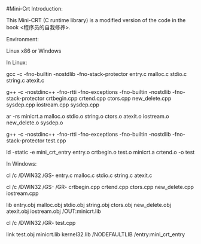 #Mini-Crt
Introduction:

This Mini-CRT (C runtime library) is a modified version of the code in the book <程序员的自我修养>.

Environment:

Linux x86 or Windows

In Linux:

gcc -c -fno-builtin -nostdlib -fno-stack-protector entry.c malloc.c stdio.c string.c atexit.c

g++ -c -nostdinc++ -fno-rtti -fno-exceptions -fno-builtin -nostdlib -fno-stack-protector crtbegin.cpp crtend.cpp ctors.cpp new_delete.cpp  sysdep.cpp  iostream.cpp sysdep.cpp

ar -rs minicrt.a  malloc.o stdio.o string.o ctors.o atexit.o iostream.o new_delete.o sysdep.o

g++ -c -nostdinc++ -fno-rtti -fno-exceptions -fno-builtin -nostdlib -fno-stack-protector test.cpp

ld -static -e mini_crt_entry entry.o crtbegin.o test.o minicrt.a crtend.o -o test

In Windows:

cl /c /DWIN32 /GS- entry.c malloc.c stdio.c string.c atexit.c

cl /c /DWIN32 /GS- /GR- crtbegin.cpp crtend.cpp ctors.cpp new_delete.cpp iostream.cpp

lib entry.obj malloc.obj stdio.obj string.obj ctors.obj new_delete.obj atexit.obj iostream.obj /OUT:minicrt.lib

cl /c /DWIN32 /GR- test.cpp

link test.obj minicrt.lib kernel32.lib /NODEFAULTLIB /entry:mini_crt_entry
